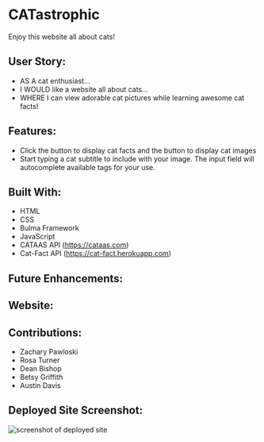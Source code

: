 # CATastrophic

Enjoy this website all about cats!

## User Story:
* AS A cat enthusiast...
* I WOULD like a website all about cats...
* WHERE I can view adorable cat pictures while learning awesome cat facts!

## Features:
* Click the button to display cat facts and the button to display cat images
* Start typing a cat subtitle to include with your image. The input field will autocomplete available tags for your use.

## Built With:
* HTML
* CSS
* Bulma Framework
* JavaScript
* CATAAS API (https://cataas.com)
* Cat-Fact API (https://cat-fact.herokuapp.com)

## Future Enhancements:

## Website:


## Contributions:
* Zachary Pawloski 
* Rosa Turner
* Dean Bishop
* Betsy Griffith
* Austin Davis

## Deployed Site Screenshot:
![screenshot of deployed site]()